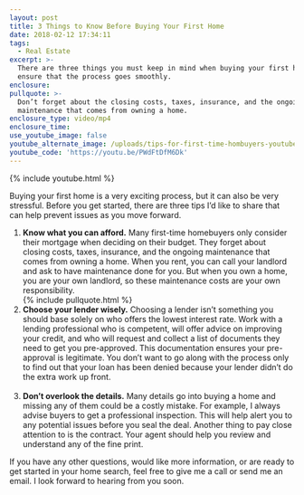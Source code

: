 ```yaml
---
layout: post
title: 3 Things to Know Before Buying Your First Home
date: 2018-02-12 17:34:11
tags:
  - Real Estate
excerpt: >-
  There are three things you must keep in mind when buying your first home to
  ensure that the process goes smoothly.
enclosure:
pullquote: >-
  Don’t forget about the closing costs, taxes, insurance, and the ongoing
  maintenance that comes from owning a home.
enclosure_type: video/mp4
enclosure_time:
use_youtube_image: false
youtube_alternate_image: /uploads/tips-for-first-time-hombuyers-youtube.jpg
youtube_code: 'https://youtu.be/PWdFtDfM6Dk'
---
```


{% include youtube.html %}

Buying your first home is a very exciting process, but it can also be very stressful. Before you get started, there are three tips I’d like to share that can help prevent issues as you move forward.&nbsp;

1. **Know what you can afford.** Many first-time homebuyers only consider their mortgage when deciding on their budget. They forget about closing costs, taxes, insurance, and the ongoing maintenance that comes from owning a home. When you rent, you can call your landlord and ask to have maintenance done for you. But when you own a home, you are your own landlord, so these maintenance costs are your own responsibility.<br>{% include pullquote.html %}
2. **Choose your lender wisely.** Choosing a lender isn’t something you should base solely on who offers the lowest interest rate. Work with a lending professional who is competent, will offer advice on improving your credit, and who will request and collect a list of documents they need to get you pre-approved. This documentation ensures your pre-approval is legitimate. You don’t want to go along with the process only to find out that your loan has been denied because your lender didn’t do the extra work up front.&nbsp;<br>&nbsp;
3. **Don’t overlook the details.** Many details go into buying a home and missing any of them could be a costly mistake. For example, I always advise buyers to get a professional inspection. This will help alert you to any potential issues before you seal the deal. Another thing to pay close attention to is the contract. Your agent should help you review and understand any of the fine print.&nbsp;

If you have any other questions, would like more information, or are ready to get started in your home search, feel free to give me a call or send me an email. I look forward to hearing from you soon.<br>&nbsp;